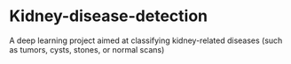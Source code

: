 # Kidney-disease-detection
A deep learning project aimed at classifying kidney-related diseases (such as tumors, cysts, stones, or normal scans)
